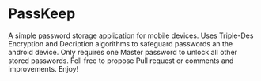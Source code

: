 # PassKeep
A simple password storage application for mobile devices. Uses Triple-Des Encryption and Decription algorithms to safeguard passwords an the android device. Only requires one Master password to unlock all other stored passwords. Fell free to propose Pull request or comments and improvements. Enjoy!
